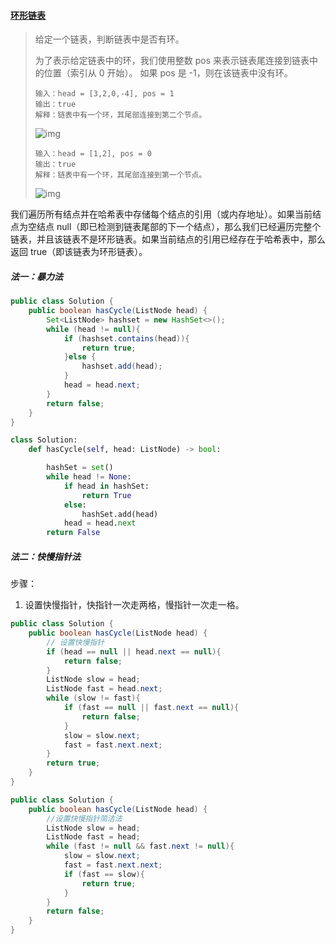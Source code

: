 #### [环形链表](https://leetcode-cn.com/problems/linked-list-cycle/)

> 给定一个链表，判断链表中是否有环。
>
> 为了表示给定链表中的环，我们使用整数 pos 来表示链表尾连接到链表中的位置（索引从 0 开始）。 如果 pos 是 -1，则在该链表中没有环。
>
> ```
> 输入：head = [3,2,0,-4], pos = 1
> 输出：true
> 解释：链表中有一个环，其尾部连接到第二个节点。
> ```
>
> ![img](https://assets.leetcode-cn.com/aliyun-lc-upload/uploads/2018/12/07/circularlinkedlist.png)
>
> ```
> 输入：head = [1,2], pos = 0
> 输出：true
> 解释：链表中有一个环，其尾部连接到第一个节点。
> ```
>
> ![img](https://assets.leetcode-cn.com/aliyun-lc-upload/uploads/2018/12/07/circularlinkedlist_test2.png)

我们遍历所有结点并在哈希表中存储每个结点的引用（或内存地址）。如果当前结点为空结点 null（即已检测到链表尾部的下一个结点），那么我们已经遍历完整个链表，并且该链表不是环形链表。如果当前结点的引用已经存在于哈希表中，那么返回 true（即该链表为环形链表）。

##### 法一：暴力法

```java
public class Solution {
    public boolean hasCycle(ListNode head) {
        Set<ListNode> hashset = new HashSet<>();
        while (head != null){
            if (hashset.contains(head)){
                return true;
            }else {
                hashset.add(head);
            }
            head = head.next;
        }
        return false;
    }
}
```

```python
class Solution:
    def hasCycle(self, head: ListNode) -> bool:

        hashSet = set()
        while head != None:
            if head in hashSet:
                return True
            else:
                hashSet.add(head)
            head = head.next
        return False
```

##### 法二：快慢指针法

步骤：

1. 设置快慢指针，快指针一次走两格，慢指针一次走一格。

```java
public class Solution {
    public boolean hasCycle(ListNode head) {
        // 设置快慢指针
        if (head == null || head.next == null){
            return false;
        }
        ListNode slow = head;
        ListNode fast = head.next;
        while (slow != fast){
            if (fast == null || fast.next == null){
                return false;
            }
            slow = slow.next;
            fast = fast.next.next;
        }
        return true;
    }
}
```



```java
public class Solution {
    public boolean hasCycle(ListNode head) {
        //设置快慢指针简洁法
        ListNode slow = head;
        ListNode fast = head;
        while (fast != null && fast.next != null){
            slow = slow.next;
            fast = fast.next.next;
            if (fast == slow){
                return true;
            }
        }
        return false;
    }
}
```

